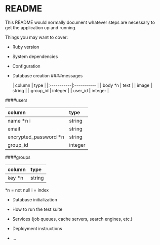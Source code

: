 # README

This README would normally document whatever steps are necessary to get the
application up and running.

Things you may want to cover:

* Ruby version

* System dependencies

* Configuration

* Database creation
 ####messages

  | column | type |
|:-----------|:----------- |
| body *n    |     text    |
| image      |    string   |
| group_id   |   integer   |
| user_id    |   integer   |

 ####users

  | column | type |
|:-----------|:----------- |
| name *n   i|    string   |
| email      |    string   |
|encrypted_password *n| string|
| group_id   |   integer   |


 ####groups

  | column | type |
|:-----------|:----------- |
| key     *n |     string  |

 *n = not null
 i = index

* Database initialization

* How to run the test suite

* Services (job queues, cache servers, search engines, etc.)

* Deployment instructions

* ...
